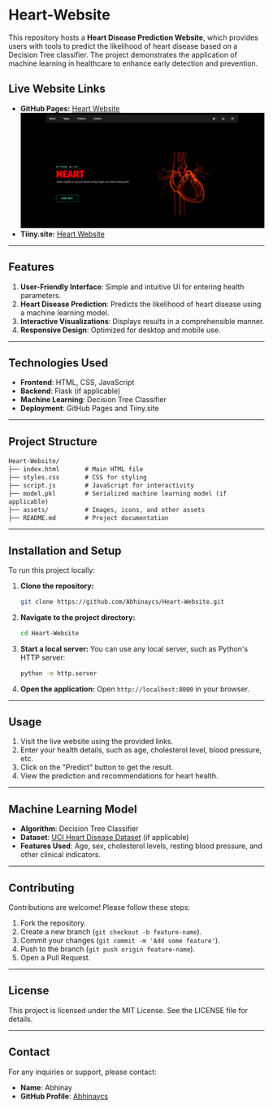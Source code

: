 # Heart-Website

This repository hosts a **Heart Disease Prediction Website**, which provides users with tools to predict the likelihood of heart disease based on a Decision Tree classifier. The project demonstrates the application of machine learning in healthcare to enhance early detection and prevention.

## Live Website Links
- **GitHub Pages:** [Heart Website](https://abhinaycs.github.io/Heart-Website/)
 ![image alt](https://github.com/Abhinaycs/Heart-Website/blob/64cd8d168a4ab78b88149efb34df57406f63f0a1/Screenshot%202024-12-12%20213025.png)
- **Tiiny.site:** [Heart Website](https://heart-website.tiiny.site/)

---

## Features
1. **User-Friendly Interface**: Simple and intuitive UI for entering health parameters.
2. **Heart Disease Prediction**: Predicts the likelihood of heart disease using a machine learning model.
3. **Interactive Visualizations**: Displays results in a comprehensible manner.
4. **Responsive Design**: Optimized for desktop and mobile use.

---

## Technologies Used
- **Frontend**: HTML, CSS, JavaScript
- **Backend**: Flask (if applicable)
- **Machine Learning**: Decision Tree Classifier
- **Deployment**: GitHub Pages and Tiiny.site

---

## Project Structure
```
Heart-Website/
├── index.html       # Main HTML file
├── styles.css       # CSS for styling
├── script.js        # JavaScript for interactivity
├── model.pkl        # Serialized machine learning model (if applicable)
├── assets/          # Images, icons, and other assets
├── README.md        # Project documentation
```

---

## Installation and Setup
To run this project locally:

1. **Clone the repository:**
   ```bash
   git clone https://github.com/Abhinaycs/Heart-Website.git
   ```

2. **Navigate to the project directory:**
   ```bash
   cd Heart-Website
   ```

3. **Start a local server:**
   You can use any local server, such as Python's HTTP server:
   ```bash
   python -m http.server
   ```

4. **Open the application:**
   Open `http://localhost:8000` in your browser.

---

## Usage
1. Visit the live website using the provided links.
2. Enter your health details, such as age, cholesterol level, blood pressure, etc.
3. Click on the "Predict" button to get the result.
4. View the prediction and recommendations for heart health.

---

## Machine Learning Model
- **Algorithm**: Decision Tree Classifier
- **Dataset**: [UCI Heart Disease Dataset](https://archive.ics.uci.edu/ml/datasets/heart+Disease) (if applicable)
- **Features Used**: Age, sex, cholesterol levels, resting blood pressure, and other clinical indicators.

---

## Contributing
Contributions are welcome! Please follow these steps:
1. Fork the repository.
2. Create a new branch (`git checkout -b feature-name`).
3. Commit your changes (`git commit -m 'Add some feature'`).
4. Push to the branch (`git push origin feature-name`).
5. Open a Pull Request.

---

## License
This project is licensed under the MIT License. See the LICENSE file for details.

---

## Contact
For any inquiries or support, please contact:
- **Name**: Abhinay
- **GitHub Profile**: [Abhinaycs](https://github.com/Abhinaycs)
